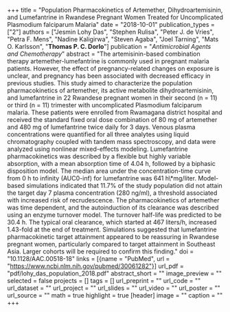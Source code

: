 +++
title = "Population Pharmacokinetics of Artemether, Dihydroartemisinin, and Lumefantrine in Rwandese Pregnant Women Treated for Uncomplicated Plasmodium falciparum Malaria"
date = "2018-10-01"
publication_types = ["2"]
authors = ["Jesmin Lohy Das", "Stephen Rulisa", "Peter J. de Vries", "Petra F. Mens", "Nadine Kaligirwa", "Steven Agaba", "Joel Tarning", "Mats O. Karlsson", "**Thomas P. C. Dorlo**"]
publication = "_Antimicrobial Agents and Chemotherapy_"
abstract = "The artemisinin-based combination therapy artemether-lumefantrine is commonly used in pregnant malaria patients. However, the effect of pregnancy-related changes on exposure is unclear, and pregnancy has been associated with decreased efficacy in previous studies. This study aimed to characterize the population pharmacokinetics of artemether, its active metabolite dihydroartemisinin, and lumefantrine in 22 Rwandese pregnant women in their second (n = 11) or third (n = 11) trimester with uncomplicated Plasmodium falciparum malaria. These patients were enrolled from Rwamagana district hospital and received the standard fixed oral dose combination of 80 mg of artemether and 480 mg of lumefantrine twice daily for 3 days. Venous plasma concentrations were quantified for all three analytes using liquid chromatography coupled with tandem mass spectroscopy, and data were analyzed using nonlinear mixed-effects modeling. Lumefantrine pharmacokinetics was described by a flexible but highly variable absorption, with a mean absorption time of 4.04 h, followed by a biphasic disposition model. The median area under the concentration-time curve from 0 h to infinity (AUC0-inf) for lumefantrine was 641 h\\*mg/liter. Model-based simulations indicated that 11.7% of the study population did not attain the target day 7 plasma concentration (280 ng/ml), a threshold associated with increased risk of recrudescence. The pharmacokinetics of artemether was time dependent, and the autoinduction of its clearance was described using an enzyme turnover model. The turnover half-life was predicted to be 30.4 h. The typical oral clearance, which started at 467 liters/h, increased 1.43-fold at the end of treatment. Simulations suggested that lumefantrine pharmacokinetic target attainment appeared to be reassuring in Rwandese pregnant women, particularly compared to target attainment in Southeast Asia. Larger cohorts will be required to confirm this finding."
doi = "10.1128/AAC.00518-18"
links = [{name = "PubMed", url = "https://www.ncbi.nlm.nih.gov/pubmed/30061282"}]
url_pdf = "pdf/lohy_das_population_2018.pdf"
abstract_short = ""
image_preview = ""
selected = false
projects = []
tags = []
url_preprint = ""
url_code = ""
url_dataset = ""
url_project = ""
url_slides = ""
url_video = ""
url_poster = ""
url_source = ""
math = true
highlight = true
[header]
image = ""
caption = ""
+++
